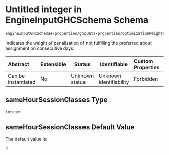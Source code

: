 # Untitled integer in EngineInputGHCSchema Schema

```txt
engineInputGHCSchema#/properties/ghcData/properties/optimizationWeights/properties/teachingSessions/properties/sameHourSessionClasses
```

Indicates the weight of penalization of not fulfilling the preferred about assignment on consecutive days.


| Abstract            | Extensible | Status         | Identifiable            | Custom Properties | Additional Properties | Access Restrictions | Defined In                                                         |
| :------------------ | ---------- | -------------- | ----------------------- | :---------------- | --------------------- | ------------------- | ------------------------------------------------------------------ |
| Can be instantiated | No         | Unknown status | Unknown identifiability | Forbidden         | Allowed               | none                | [ghc.schema.json\*](../out/ghc.schema.json "open original schema") |

## sameHourSessionClasses Type

`integer`

## sameHourSessionClasses Default Value

The default value is:

```json
3
```

